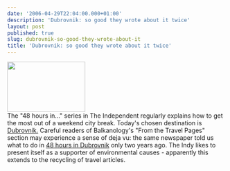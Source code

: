 ```yaml
---
date: '2006-04-29T22:04:00.000+01:00'
description: 'Dubrovnik: so good they wrote about it twice'
layout: post
published: true
slug: dubrovnik-so-good-they-wrote-about-it
title: 'Dubrovnik: so good they wrote about it twice'
---
```


<div class="imageholder"><img alt="" border="0" height="116" src="https://balkanology.com/blog/images/croatia2004_pict4682.jpg" width="180" /></div>The "48 hours in..." series in The Independent regularly explains how to get the most out of a weekend city break. Today's chosen destination is <a href="http://travel.independent.co.uk/europe/article360791.ece">Dubrovnik.</a> Careful readers of Balkanology's "From the Travel Pages" section may experience a sense of deja vu: the same newspaper told us what to do in <a href="http://travel.independent.co.uk/europe/article54330.ece">48 hours in Dubrovnik</a> only two years ago. The Indy likes to present itself as a supporter of environmental causes - apparently this extends to the recycling of travel articles.